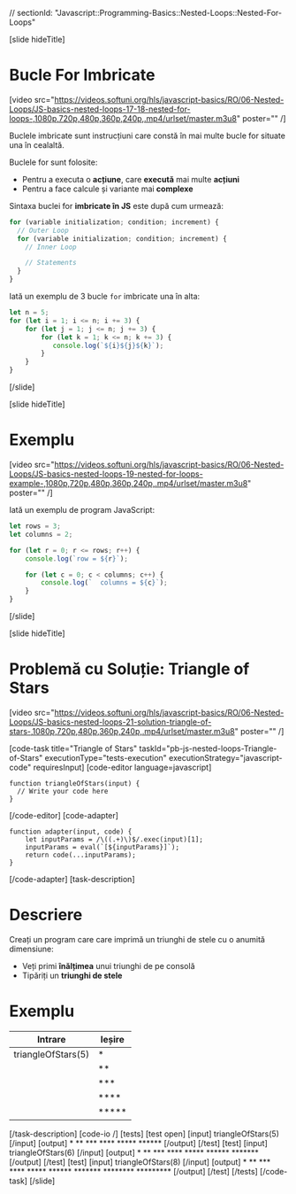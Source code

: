 // sectionId: "Javascript::Programming-Basics::Nested-Loops::Nested-For-Loops"

[slide hideTitle]

# Bucle For Imbricate


[video src="https://videos.softuni.org/hls/javascript-basics/RO/06-Nested-Loops/JS-basics-nested-loops-17-18-nested-for-loops-,1080p,720p,480p,360p,240p,.mp4/urlset/master.m3u8" poster="" /]


Buclele imbricate sunt instrucțiuni care constă în mai multe bucle for situate una în cealaltă.

Buclele for sunt folosite:

* Pentru a executa o **acțiune**, care **execută** mai multe **acțiuni**
* Pentru a face calcule și variante mai **complexe**

Sintaxa buclei for **imbricate în JS** este după cum urmează:

```js
for (variable initialization; condition; increment) {
  // Outer Loop 
  for (variable initialization; condition; increment) { 
    // Inner Loop

    // Statements
  }
}
```

Iată un exemplu de 3 bucle `for` imbricate una în alta: 


```js live
let n = 5;
for (let i = 1; i <= n; i += 3) {
    for (let j = 1; j <= n; j += 3) {
        for (let k = 1; k <= n; k += 3) {
           console.log(`${i}${j}${k}`);
        }
    }
}
```
[/slide]

[slide hideTitle]
# Exemplu

[video src="https://videos.softuni.org/hls/javascript-basics/RO/06-Nested-Loops/JS-basics-nested-loops-19-nested-for-loops-example-,1080p,720p,480p,360p,240p,.mp4/urlset/master.m3u8" poster="" /]

Iată un exemplu de program JavaScript:

```js live
let rows = 3;
let columns = 2;

for (let r = 0; r <= rows; r++) {
    console.log(`row = ${r}`);

    for (let c = 0; c < columns; c++) {
        console.log(`  columns = ${c}`);
    }
}
```
[/slide]

[slide hideTitle]
# Problemă cu Soluție: Triangle of Stars

[video src="https://videos.softuni.org/hls/javascript-basics/RO/06-Nested-Loops/JS-basics-nested-loops-21-solution-triangle-of-stars-,1080p,720p,480p,360p,240p,.mp4/urlset/master.m3u8" poster="" /]

[code-task title="Triangle of Stars" taskId="pb-js-nested-loops-Triangle-of-Stars" executionType="tests-execution" executionStrategy="javascript-code" requiresInput]
[code-editor language=javascript]
```
function triangleOfStars(input) {
  // Write your code here
}
```
[/code-editor]
[code-adapter]
```
function adapter(input, code) {
    let inputParams = /\((.+)\)$/.exec(input)[1];
    inputParams = eval(`[${inputParams}]`);
    return code(...inputParams);
}
```
[/code-adapter]
[task-description]

# Descriere
Creați un program care care imprimă un triunghi de stele cu o anumită dimensiune:

* Veți primi **înălțimea** unui triunghi de pe consolă
* Tipăriți un **triunghi de stele**

# Exemplu
| **Intrare** | **Ieșire**| 
| --- | --- |
| triangleOfStars(5) | \* |
| | \*\* |
| | \*\*\* |
|  | \*\*\*\* |
| | \*\*\*\*\* |

[/task-description]
[code-io /]
[tests]
[test open]
[input]
triangleOfStars(5)
[/input]
[output]
\*
\*\*
\*\*\*
\*\*\*\*
\*\*\*\*\*
\*\*\*\*\*\*
[/output]
[/test]
[test]
[input]
triangleOfStars(6)
[/input]
[output]
\*
\*\*
\*\*\*
\*\*\*\*
\*\*\*\*\*
\*\*\*\*\*\*
\*\*\*\*\*\*\*
[/output]
[/test]
[test]
[input]
triangleOfStars(8)
[/input]
[output]
\*
\*\*
\*\*\*
\*\*\*\*
\*\*\*\*\*
\*\*\*\*\*\*
\*\*\*\*\*\*\*
\*\*\*\*\*\*\*\*
\*\*\*\*\*\*\*\*\*
[/output]
[/test]
[/tests]
[/code-task]
[/slide]

